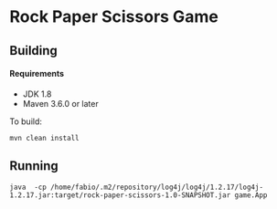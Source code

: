 # Rock Paper Scissors Game

## Building

#### Requirements

- JDK 1.8
- Maven 3.6.0 or later
 
To build:
```
mvn clean install
```

## Running
```
java  -cp /home/fabio/.m2/repository/log4j/log4j/1.2.17/log4j-1.2.17.jar:target/rock-paper-scissors-1.0-SNAPSHOT.jar game.App
```
